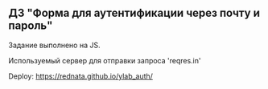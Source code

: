 ## ДЗ "Форма для аутентификации через почту и пароль"
Задание выполнено на JS.

Используемый сервер для отправки запроса 'reqres.in'

Deploy:  https://rednata.github.io/ylab_auth/
